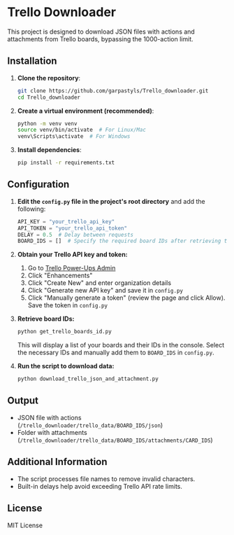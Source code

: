 # Trello Downloader

This project is designed to download JSON files with actions and attachments from Trello boards, bypassing the 1000-action limit.

## Installation

1. **Clone the repository**:
   ```bash
   git clone https://github.com/garpastyls/Trello_downloader.git
   cd Trello_downloader
   ```

2. **Create a virtual environment (recommended)**:
   ```bash
   python -m venv venv
   source venv/bin/activate  # For Linux/Mac
   venv\Scripts\activate  # For Windows
   ```

3. **Install dependencies**:
   ```bash
   pip install -r requirements.txt
   ```

## Configuration

1. **Edit the `config.py` file in the project's root directory** and add the following:
   ```python
   API_KEY = "your_trello_api_key"
   API_TOKEN = "your_trello_api_token"
   DELAY = 0.5  # Delay between requests
   BOARD_IDS = []  # Specify the required board IDs after retrieving them
   ```

2. **Obtain your Trello API key and token:**
   1. Go to [Trello Power-Ups Admin](https://trello.com/power-ups/admin)
   2. Click "Enhancements"
   3. Click "Create New" and enter organization details
   4. Click "Generate new API key" and save it in `config.py`
   5. Click "Manually generate a token" (review the page and click Allow). Save the token in `config.py`

3. **Retrieve board IDs:**
   ```bash
   python get_trello_boards_id.py
   ```
   This will display a list of your boards and their IDs in the console. Select the necessary IDs and manually add them to `BOARD_IDS` in `config.py`.

4. **Run the script to download data:**
   ```bash
   python download_trello_json_and_attachment.py
   ```

## Output
   - JSON file with actions (`/trello_downloader/trello_data/BOARD_IDS/json`)
   - Folder with attachments (`/trello_downloader/trello_data/BOARD_IDS/attachments/CARD_IDS`)
     
## Additional Information
- The script processes file names to remove invalid characters.
- Built-in delays help avoid exceeding Trello API rate limits.

## License
MIT License

